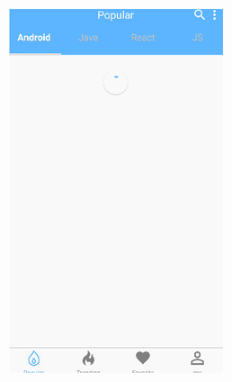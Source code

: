 
![image](https://raw.githubusercontent.com/chiyuelaochao/ReactNativeGithub/master/show/2017-4-23.gif)